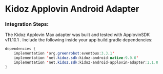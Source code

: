 # Kidoz Applovin Android Adapter

### Integration Steps:

The Kidoz Applovin Max adapter was built and tested with ApplovinSDK v11.10.1 .
Include the following inside your app build.gradle dependencies:

```java
dependencies {
    implementation 'org.greenrobot:eventbus:3.3.1'
    implementation 'net.kidoz.sdk:kidoz-android-native:9.0.0'
    implementation 'net.kidoz.sdk:kidoz-android-applovin-adapter:1.1.0'
}
```

